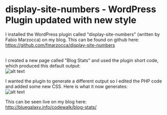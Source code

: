 # display-site-numbers - WordPress Plugin updated with new style
I installed the WordPress plugin called "display-site-numbers" (written by Fabio Marzocca) on my blog. This can be found on github here:<BR>
https://github.com/fmarzocca/display-site-numbers<BR><BR>

I created a new page called "Blog Stats" and used the plugin short code, which produced this default output:<BR>
![alt text](http://bluegalaxy.info/images/dns-old.png)

I wanted the plugin to generate a different output so I edited the PHP code and added some new CSS. Here is what it now generates:<BR>
![alt text](http://bluegalaxy.info/images/dns-block-style.png)

This can be seen live on my blog here:<BR>
http://bluegalaxy.info/codewalk/blog-stats/
